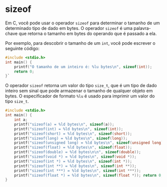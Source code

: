 # sizeof
Em C, você pode usar o operador `sizeof` para determinar o tamanho de um determinado tipo de dado em bytes. O operador `sizeof` é uma palavra-chave que retorna o tamanho em bytes do operando que é passado a ela.

Por exemplo, para descobrir o tamanho de um `int`, você pode escrever o seguinte código:

```C
#include <stdio.h>  
int main() {     
	printf("O tamanho de um inteiro é: %lu bytes\n", sizeof(int));     
	return 0; 
}`
```
O operador `sizeof` retorna um valor do tipo `size_t`, que é um tipo de dado inteiro sem sinal que pode armazenar o tamanho de qualquer objeto em bytes. O especificador de formato `%lu` é usado para imprimir um valor do tipo `size_t`.

```C
#include <stdio.h>
int main() { 
	int a; 
	printf("sizeof(a) = %ld bytes\n", sizeof(a)); 
	printf("sizeof(int) = %ld bytes\n", sizeof(int)); 
	printf("sizeof(short) = %ld bytes\n", sizeof(short)); 
	printf("sizeof(long) = %ld bytes\n", sizeof(long)); 
	printf("sizeof(unsigned long) = %ld bytes\n", sizeof(unsigned long)); 
	printf("sizeof(float) = %ld bytes\n", sizeof(float)); 
	printf("sizeof(double) = %ld bytes\n\n", sizeof(double)); 
	printf("sizeof(void *) = %ld bytes\n", sizeof(void *)); 
	printf("sizeof(int *) = %ld bytes\n", sizeof(int *)); 
	printf("sizeof(int **) = %ld bytes\n", sizeof(int **)); 
	printf("sizeof(int ***) = %ld bytes\n", sizeof(int ***)); 
	printf("sizeof(float *) = %ld bytes\n", sizeof(float *)); return 0; 
}
```



